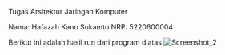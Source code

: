 Tugas Arsitektur Jaringan Komputer

Nama: Hafazah Kano Sukamto
NRP: 5220600004

Berikut ini adalah hasil run dari program diatas
![Screenshot_2](https://user-images.githubusercontent.com/101683568/160148231-c5baa64f-667c-4303-977d-7a6e95853d3d.png)
